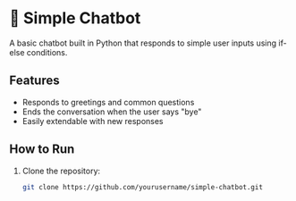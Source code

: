 # 🤖 Simple Chatbot

A basic chatbot built in Python that responds to simple user inputs using if-else conditions.

## Features

- Responds to greetings and common questions
- Ends the conversation when the user says "bye"
- Easily extendable with new responses

## How to Run

1. Clone the repository:
   ```bash
   git clone https://github.com/yourusername/simple-chatbot.git
